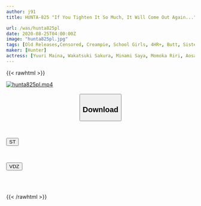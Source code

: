 ```yaml
---
author: j91
title: HUNTA-825 "If You Tighten It So Much, It Will Come Out Again..." The Sister-in-law's Ass Sticking Out Vertical Solidification Piston In The Cowgirl Position, Continuous Cum Shot So That Sperm Overflows From Maco! !!

url: /was/hunta825pl
date: 2020-08-25T04:00:00Z
image: "hunta825pl.jpg"
tags: [Old Releases,Censored, Creampie, School Girls, 4HR+, Butt, Sister	]
maker: [Hunter]
actress: [Yuuri Maina, Wakatsuki Sakura, Minami Saya, Momoka Riri, Aosaki Ren ]
---
```



{{< rawhtml >}}

<div class="video" data-videoid="y2o73xrW6bC19rK">
    <a href="javascript:;">
        <img src="/was/hunta825pl/hunta825pl.jpg" width="WIDTH" height="HEIGHT" alt="hunta825pl.mp4" loading="lazy">
    </a>
</div>

<script type="text/javascript" src="https://j91.asia/asset/on-demand-st.js"></script>

<br>
  <link rel="stylesheet" href="https://j91.asia/asset/bs5.css">
  
  <center>
  <button class="btn btn-primary" type="button" data-bs-toggle="collapse" data-bs-target=".multi-collapse" aria-expanded="false" aria-controls="multiCollapseExample1 multiCollapseExample2"><h2>Download</h2></button></center>
</p>
<div class="row">
  <div class="col">
    <div class="collapse multi-collapse" id="multiCollapseExample1">
      <div class="card card-body">
	      	      <br>
<div class="buttons">  
<p><a href="https://streamtape.to/v/y2o73xrW6bC19rK" target="_blank"><button class="btn-hover color-3"><i class="fa fa-download"></i> ST</button></a></p></div>
    </div>
  </div>
</div>
  <div class="col">
    <div class="collapse multi-collapse" id="multiCollapseExample2">
      <div class="card card-body">
	      <br>
<div class="buttons">
<p><a href="https://vidoza.net/bdplmsqmima1" target="_blank"><button class="btn-hover color-1"><i class="fa fa-download"></i> VDZ</button></a></p></div>
<br><br>
      </div>
    </div>
  </div>
</div>

{{< /rawhtml >}}